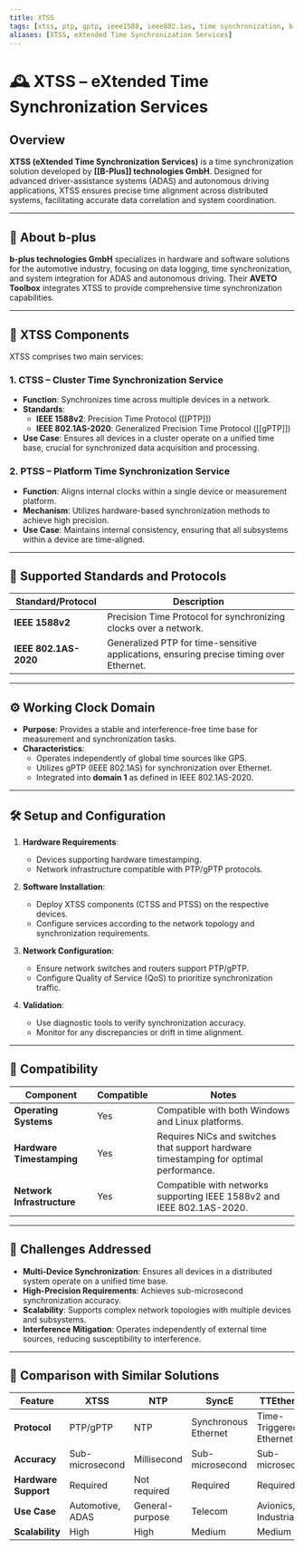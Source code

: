 ```yaml
---
title: XTSS
tags: [xtss, ptp, gptp, ieee1588, ieee802.1as, time synchronization, b-plus, aveto, adas, autonomous vehicles]
aliases: [XTSS, eXtended Time Synchronization Services]
---
```


# 🕰️ XTSS – eXtended Time Synchronization Services

## Overview

**XTSS (eXtended Time Synchronization Services)** is a time synchronization solution developed by **[[B-Plus]] technologies GmbH**. Designed for advanced driver-assistance systems (ADAS) and autonomous driving applications, XTSS ensures precise time alignment across distributed systems, facilitating accurate data correlation and system coordination.

---

## 🏢 About b-plus

**b-plus technologies GmbH** specializes in hardware and software solutions for the automotive industry, focusing on data logging, time synchronization, and system integration for ADAS and autonomous driving. Their **AVETO Toolbox** integrates XTSS to provide comprehensive time synchronization capabilities.

---

## 🧩 XTSS Components

XTSS comprises two main services:

### 1. **CTSS – Cluster Time Synchronization Service**

- **Function**: Synchronizes time across multiple devices in a network.
- **Standards**:
  - **IEEE 1588v2**: Precision Time Protocol ([[PTP]])
  - **IEEE 802.1AS-2020**: Generalized Precision Time Protocol ([[gPTP]])
- **Use Case**: Ensures all devices in a cluster operate on a unified time base, crucial for synchronized data acquisition and processing.

### 2. **PTSS – Platform Time Synchronization Service**

- **Function**: Aligns internal clocks within a single device or measurement platform.
- **Mechanism**: Utilizes hardware-based synchronization methods to achieve high precision.
- **Use Case**: Maintains internal consistency, ensuring that all subsystems within a device are time-aligned.

---

## 📜 Supported Standards and Protocols

| Standard/Protocol | Description |
|-------------------|-------------|
| **IEEE 1588v2**   | Precision Time Protocol for synchronizing clocks over a network. |
| **IEEE 802.1AS-2020** | Generalized PTP for time-sensitive applications, ensuring precise timing over Ethernet. |

---

## ⚙️ Working Clock Domain

- **Purpose**: Provides a stable and interference-free time base for measurement and synchronization tasks.
- **Characteristics**:
  - Operates independently of global time sources like GPS.
  - Utilizes gPTP (IEEE 802.1AS) for synchronization over Ethernet.
  - Integrated into **domain 1** as defined in IEEE 802.1AS-2020.

---

## 🛠️ Setup and Configuration

1. **Hardware Requirements**:
   - Devices supporting hardware timestamping.
   - Network infrastructure compatible with PTP/gPTP protocols.

2. **Software Installation**:
   - Deploy XTSS components (CTSS and PTSS) on the respective devices.
   - Configure services according to the network topology and synchronization requirements.

3. **Network Configuration**:
   - Ensure network switches and routers support PTP/gPTP.
   - Configure Quality of Service (QoS) to prioritize synchronization traffic.

4. **Validation**:
   - Use diagnostic tools to verify synchronization accuracy.
   - Monitor for any discrepancies or drift in time alignment.

---

## 🧪 Compatibility

| Component | Compatible | Notes |
|-----------|------------|-------|
| **Operating Systems** | Yes | Compatible with both Windows and Linux platforms. |
| **Hardware Timestamping** | Yes | Requires NICs and switches that support hardware timestamping for optimal performance. |
| **Network Infrastructure** | Yes | Compatible with networks supporting IEEE 1588v2 and IEEE 802.1AS-2020. |

---

## 🧠 Challenges Addressed

- **Multi-Device Synchronization**: Ensures all devices in a distributed system operate on a unified time base.
- **High-Precision Requirements**: Achieves sub-microsecond synchronization accuracy.
- **Scalability**: Supports complex network topologies with multiple devices and subsystems.
- **Interference Mitigation**: Operates independently of external time sources, reducing susceptibility to interference.

---

## 🔄 Comparison with Similar Solutions

| Feature | XTSS | NTP | SyncE | TTEthernet |
|---------|------|-----|-------|------------|
| **Protocol** | PTP/gPTP | NTP | Synchronous Ethernet | Time-Triggered Ethernet |
| **Accuracy** | Sub-microsecond | Millisecond | Sub-microsecond | Sub-microsecond |
| **Hardware Support** | Required | Not required | Required | Required |
| **Use Case** | Automotive, ADAS | General-purpose | Telecom | Avionics, Industrial |
| **Scalability** | High | High | Medium | Medium |
